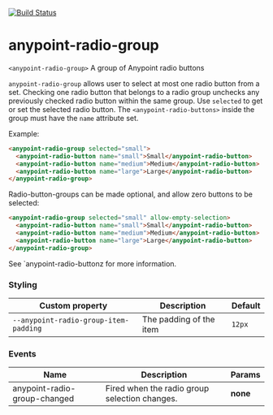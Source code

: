 [![Build Status](https://travis-ci.org/advanced-rest-client/anypoint-radio-group.svg?branch=stage)](https://travis-ci.org/advanced-rest-client/anypoint-radio-group)  

# anypoint-radio-group

`<anypoint-radio-group>` A group of Anypoint radio buttons

`anypoint-radio-group` allows user to select at most one radio button from a set.
Checking one radio button that belongs to a radio group unchecks any
previously checked radio button within the same group. Use
`selected` to get or set the selected radio button.
The `<anypoint-radio-buttons>` inside the group must have the `name` attribute
set.

Example:
```html
<anypoint-radio-group selected="small">
  <anypoint-radio-button name="small">Small</anypoint-radio-button>
  <anypoint-radio-button name="medium">Medium</anypoint-radio-button>
  <anypoint-radio-button name="large">Large</anypoint-radio-button>
</anypoint-radio-group>
```

Radio-button-groups can be made optional, and allow zero buttons to be selected:

```html
<anypoint-radio-group selected="small" allow-empty-selection>
  <anypoint-radio-button name="small">Small</anypoint-radio-button>
  <anypoint-radio-button name="medium">Medium</anypoint-radio-button>
  <anypoint-radio-button name="large">Large</anypoint-radio-button>
</anypoint-radio-group>
```

See `anypoint-radio-buttonz for more information.

### Styling

Custom property | Description | Default
----------------|-------------|----------
`--anypoint-radio-group-item-padding` | The padding of the item | `12px`



### Events
| Name | Description | Params |
| --- | --- | --- |
| anypoint-radio-group-changed | Fired when the radio group selection changes. | __none__ |
